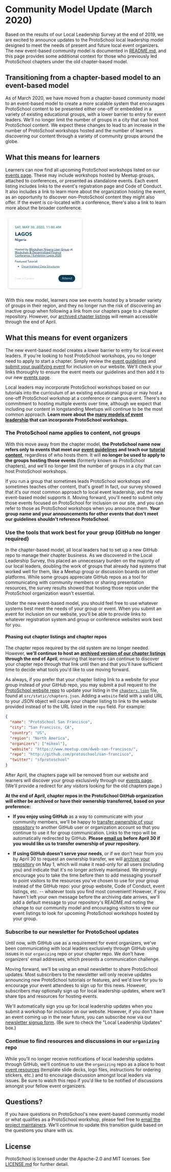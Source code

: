 # Community Model Update (March 2020)

Based on the results of our Local Leadership Survey at the end of 2019, we are excited to announce updates to the ProtoSchool local leadership model designed to meet the needs of present and future local event organizers. The new event-based community model is documented in [README.md](./README.md), and this page provides some additional context for those who previously led ProtoSchool chapters under the old chapter-based model.

## Transitioning from a chapter-based model to an event-based model
As of March 2020, we have moved from a chapter-based community model to an event-based model to
create a more scalable system that encourages ProtoSchool content to be presented
either one-off or embedded in a variety of existing educational groups,
with a lower barrier to entry for event leaders. We'll no longer limit the number of groups in a city that can host ProtoSchool content. We expect these changes to lead to an increase in the number of ProtoSchool workshops hosted and the number of learners discovering our content through a variety of community groups around the globe.

## What this means for learners
Learners can now find all upcoming ProtoSchool workshops listed on our [events page](https://proto.school/events). These may include  workshops hosted by Meetup groups, attached to conferences, or presented as standalone events. Each event listing includes links to the event's registration page and Code of Conduct. It also includes a link to learn more about the organization hosting the event, as an opportunity to discover non-ProtoSchool content they might also offer. If the event is co-located with a conference, there's also a link to learn more about the broader conference.

<img width="250" alt="Event Card Screenshot" src="./readme_screenshots/event_card.png">

With this new model, learners now see events hosted by a broader variety of groups in their region, and they no longer run the risk of discovering an inactive group when following a link from our chapters page to a chapter repository. However, our [archived chapter listings](https://proto.school/chapters) will remain accessible through the end of April.

## What this means for event organizers
The new event-based model creates a lower barrier to entry for local event leaders. If you're looking to host ProtoSchool workshops, you no longer need to apply to start a chapter. Simply review the [event guidelines](./README.md#protoschool-workshops) and [submit your qualifying event](https://forms.gle/t1iEzpQAFSYHhpBr9) for inclusion on our website. We'll check your links thoroughly to ensure the event meets our guidelines and then add it to our new [events page](https://proto.school/events).

Local leaders may incorporate ProtoSchool workshops based on our tutorials into the curriculum of an existing educational group or may host a one-off ProtoSchool workshop at a conference or campus event. There's no commitment to hosting multiple events over time, although we expect that including our content in longstanding Meetups will continue to be the most common approach. **Learn more about the [many models of event leadership](./README.md#hosting-protoschool-workshops) that can incorporate ProtoSchool workshops.**

### The ProtoSchool name applies to content, not groups
With this move away from the chapter model, **the ProtoSchool name now refers only to events that meet our [event guidelines](./README.md#event-guidelines) and teach our [tutorial content](https://proto.school/tutorials)**, regardless of who hosts them. It will **no longer be used to apply to the groups hosting those events** (formerly known as ProtoSchool chapters), and we'll no longer limit the number of groups in a city that can host ProtoSchool workshops.

If you run a group that sometimes leads ProtoSchool workshops and sometimes teaches other content, that's great! In fact, our survey showed that it's our most common approach to local event leadership, and the new event-based model supports it. Moving forward, you'll need to submit only those events focused on ProtoSchool for inclusion on our site, and you can refer to those as ProtoSchool workshops when you announce them. **Your group name and your announcements for other events that don't meet our guidelines shouldn't reference ProtoSchool**.

### Use the tools that work best for your group (GitHub no longer required)
In the chapter-based model, all local leaders had to set up a new GitHub repo to manage their chapter business. As we discovered in the Local Leadership Survey, this placed an unnecessary burden on the majority of our local leaders, doubling the work of groups that already had systems that worked well for them, like a Meetup group or discussion boards on other platforms. While some groups appreciate GitHub repos as a tool for communicating with community members or sharing presentation resources, the survey results showed that hosting those repos under the ProtoSchool organization wasn't essential.

Under the new event-based model, you should feel free to use whatever systems best meet the needs of your group or event. When you submit an event for inclusion on our website, you'll be able to provide links to whatever registration system and group or conference websites work best for you.

#### Phasing out chapter listings and chapter repos
The chapter repos required by the old system are no longer needed. However, **we'll continue to host an [archived version of our chapter listings](https://proto.school/chapters) through the end of April**, ensuring that learners can continue to discover your chapter repo through that link until then and that you'll have sufficient time to decide what tools you'd like to use moving forward.

As always, if you prefer that your chapter listing link to a website for your group instead of your GitHub repo, you may submit a pull request to the [ProtoSchool website repo](https://github.com/ProtoSchool/protoschool.github.io) to update your listing in the [`chapters.json`](https://github.com/ProtoSchool/protoschool.github.io/blob/code/src/static/chapters.json) file, found at `src/static/chapters.json`. Adding a `website` field with a valid URL to your JSON object will cause your chapter listing to link to the website provided instead of to the URL listed in the `repo` field. For example:

```json
{
  "name": "ProtoSchool San Francisco",
  "city": "San Francisco, CA",
  "country": "US",
  "region": "North America",
  "organizers": ["mikeal"],
  "website": "https://www.meetup.com/dweb-san-francisco/",
  "repo": "http://github.com/protoschool/san-francisco",
  "twitter": "sfprotoschool"
}
```
After April, the chapters page will be removed from our website and learners will discover your group exclusively through our [events page](https://proto.school/events). (We'll provide a redirect for any visitors looking for the old chapters page.)

**At the end of April, chapter repos in the ProtoSchool GitHub organization will either be archived or have their ownership transferred, based on your preference:**

- **If you enjoy using GitHub** as a way to communicate with your community members, we'll be happy to [transfer ownership of your repository](https://help.github.com/en/github/administering-a-repository/transferring-a-repository) to another GitHub user or organization account so that you continue to use it for group communication. Links to the repo will be automatically redirected by GitHub. **Please [email us](mailto:protoschool@protocol.ai) before April 30 if you would like us to transfer ownership of your repository.**

- **If using GitHub doesn't serve your needs**, or if we don't hear from you by April 30 to request an ownership transfer, we will [archive your repository](https://help.github.com/en/github/creating-cloning-and-archiving-repositories/archiving-repositories) on May 1, which will make it read-only for all users (including you) and indicate that it's no longer actively maintained. We strongly encourage you to take the time before then to add messaging yourself to point visitors to the resources you've chosen to use for your group instead of the GitHub repo: your group website, Code of Conduct, event listings, etc. -- whatever tools you find most convenient! However, if you haven't left your own message before the archiving date arrives, we'll add a default message to your repository's README.md noting the change to our community model and encouraging visitors to view our event listings to look for upcoming ProtoSchool workshops hosted by your group.

### Subscribe to our newsletter for ProtoSchool updates
Until now, with GitHub use as a requirement for event organizers, we've been communicating with local leaders exclusively through GitHub using issues in our `organizing` repo or your chapter repo. We don't have organizers' email addresses, which presents a communication challenge.

Moving forward, we'll be using an email newsletter to share ProtoSchool updates. Most subscribers to the newsletter will only receive updates announcing new ProtoSchool tutorials or features, and we'd love for you to encourage your event attendees to sign up for this news. However, subscribers may optionally sign up for local leadership updates, where we'll share tips and resources for hosting events.

We'll automatically sign you up for local leadership updates when you submit a workshop for inclusion on our website. However, if you don't have an event coming up in the near future, you can subscribe now via our [newsletter signup form](https://school.us4.list-manage.com/subscribe?u=41e9e493c56c3865870435d91&id=967f7cf514). (Be sure to check the "Local Leadership Updates" box.)

### Continue to find resources and discussions in our `organizing` repo
While you'll no longer receive notifications of local leadership updates through GitHub, we'll continue to use the `organizing` repo as a place to host [event resources](./RESOURCES.md)  (template slide decks, logo files, instructions for ordering stickers, etc.) and to encourage discussion amongst local leaders via issues. Be sure to watch this repo if you'd like to be notified of discussions amongst your fellow event organizers.

## Questions?
If you have questions on ProtoSchool's new event-based communtiy model or what qualifies as a ProtoSchool workshop, please feel free to [email the project maintainers](mailto:protoschool@protocol.ai). We'll continue to update this transition guide based on the questions you share with us.

## License
ProtoSchool is licensed under the Apache-2.0 and MIT licenses. See [LICENSE.md](./LICENSE.md) for further detail.
